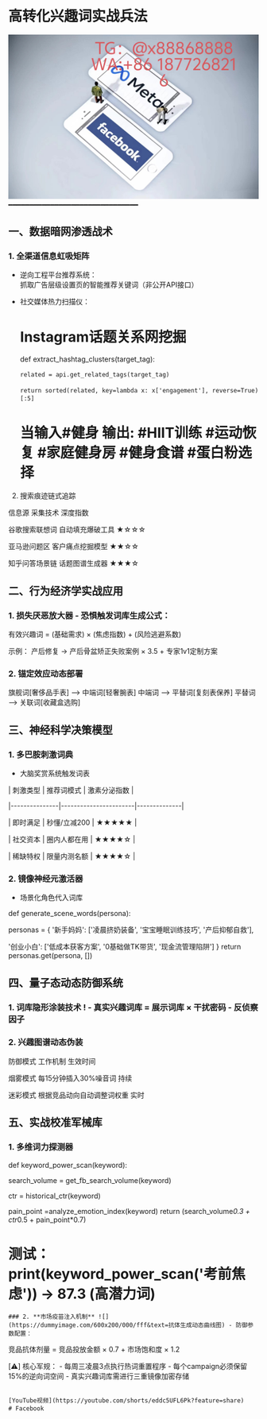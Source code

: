 # 高转化兴趣词实战兵法
![替代文字](93a3c1560684534eb17a3aac0182183.jpg)
━━━━━━━━━━━━━━━━━━━━━━━━━━━━━━━
## 一、数据暗网渗透战术
### 1. **全渠道信息虹吸矩阵**  
- 逆向工程平台推荐系统：  
  抓取广告层级设置页的智能推荐关键词（非公开API接口）  
- 社交媒体热力扫描仪：  

  # Instagram话题关系网挖掘
  
  def extract_hashtag_clusters(target_tag):
  
      related = api.get_related_tags(target_tag)
  
      return sorted(related, key=lambda x: x['engagement'], reverse=True)[:5]
  
  # 当输入#健身 输出: #HIIT训练 #运动恢复 #家庭健身房 #健身食谱 #蛋白粉选择
  
2. 搜索痕迹链式追踪

信息源	采集技术	深度指数

谷歌搜索联想词	自动填充爆破工具	★☆☆☆

亚马逊问题区	客户痛点挖掘模型	★★☆☆

知乎问答场景链	话题图谱生成器	★★★☆

二、行为经济学实战应用 
---
### 1. **损失厌恶放大器** - 恐惧触发词库生成公式：

有效兴趣词 = (基础需求) × (焦虑指数) + (风险逃避系数)

 示例： 产后修复 → 产后骨盆矫正失败案例 × 3.5 + 专家1v1定制方案

 ### 2. **锚定效应动态部署**

旗舰词[奢侈品手表] --> 中端词[轻奢腕表] 中端词 --> 平替词[复刻表保养] 平替词 --> 关联词[收藏盒选购]


三、神经科学决策模型
---
### 1. **多巴胺刺激词典**

- 大脑奖赏系统触发词表

 | 刺激类型      | 推荐词模式             | 激素分泌指数 |

|---------------|-----------------------|--------------|

| 即时满足 | 秒懂/立减200 | ★★★★★ |

| 社交资本 | 圈内人都在用 | ★★★★☆ |

| 稀缺特权 | 限量内测名额 | ★★★★☆ |

 ### 2. **镜像神经元激活器**

 - 场景化角色代入词库

def generate_scene_words(persona):

personas = { '新手妈妈': ['凌晨挤奶装备', '宝宝睡眠训练技巧', '产后抑郁自救'],

 '创业小白': ['低成本获客方案', '0基础做TK带货', '现金流管理陷阱'] } return personas.get(persona, [])



四、量子态动态防御系统
---
 ### 1. **词库隐形涂装技术** ! - 真实兴趣词库 = 展示词库 × 干扰密码 - 反侦察因子

### 2. **兴趣图谱动态伪装**

防御模式	工作机制	生效时间

烟雾模式	每15分钟插入30%噪音词	持续

迷彩模式	根据竞品动向自动调整词权重	实时



 五、实战校准军械库
---
### 1. **多维词力探测器**

def keyword_power_scan(keyword):

search_volume = get_fb_search_volume(keyword)

ctr = historical_ctr(keyword)

pain_point =analyze_emotion_index(keyword) return (search_volume*0.3 + ctr*0.5 + pain_point*0.7)

 # 测试：print(keyword_power_scan('考前焦虑')) → 87.3 (高潜力词)
```
### 2. **市场疫苗注入机制** ![](https://dummyimage.com/600x200/000/fff&text=抗体生成动态曲线图) - 防御参数配置： 
``` 
竞品抗体剂量 = 竞品投放金额 × 0.7 + 市场饱和度 × 1.2


[⚠️] 核心军规： - 每周三凌晨3点执行热词重置程序 - 每个campaign必须保留15%的逆向词空间 - 真实兴趣词库需进行三重镜像加密存储
```

[YouTube视频](https://youtube.com/shorts/eddc5UFL6Pk?feature=share)
# Facebook
